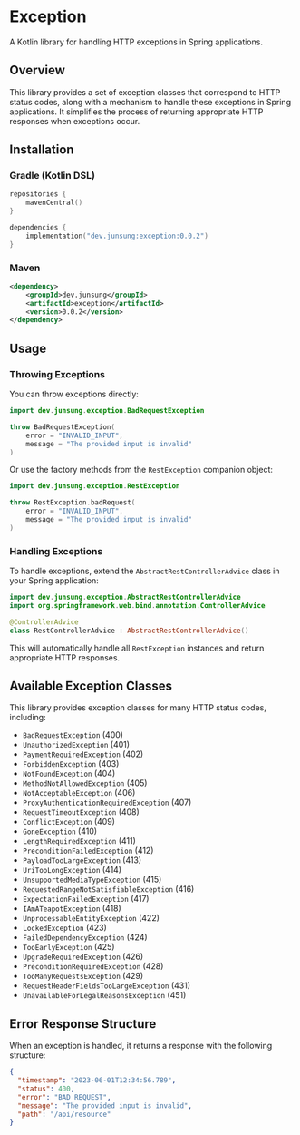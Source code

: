 # Exception

A Kotlin library for handling HTTP exceptions in Spring applications.

## Overview

This library provides a set of exception classes that correspond to HTTP status codes, along with a mechanism to handle these exceptions in Spring applications. It simplifies the process of returning appropriate HTTP responses when exceptions occur.

## Installation

### Gradle (Kotlin DSL)

```kotlin
repositories {
    mavenCentral()
}

dependencies {
    implementation("dev.junsung:exception:0.0.2")
}
```

### Maven

```xml
<dependency>
    <groupId>dev.junsung</groupId>
    <artifactId>exception</artifactId>
    <version>0.0.2</version>
</dependency>
```

## Usage

### Throwing Exceptions

You can throw exceptions directly:

```kotlin
import dev.junsung.exception.BadRequestException

throw BadRequestException(
    error = "INVALID_INPUT",
    message = "The provided input is invalid"
)
```

Or use the factory methods from the `RestException` companion object:

```kotlin
import dev.junsung.exception.RestException

throw RestException.badRequest(
    error = "INVALID_INPUT",
    message = "The provided input is invalid"
)
```

### Handling Exceptions

To handle exceptions, extend the `AbstractRestControllerAdvice` class in your Spring application:

```kotlin
import dev.junsung.exception.AbstractRestControllerAdvice
import org.springframework.web.bind.annotation.ControllerAdvice

@ControllerAdvice
class RestControllerAdvice : AbstractRestControllerAdvice()
```

This will automatically handle all `RestException` instances and return appropriate HTTP responses.

## Available Exception Classes

This library provides exception classes for many HTTP status codes, including:

- `BadRequestException` (400)
- `UnauthorizedException` (401)
- `PaymentRequiredException` (402)
- `ForbiddenException` (403)
- `NotFoundException` (404)
- `MethodNotAllowedException` (405)
- `NotAcceptableException` (406)
- `ProxyAuthenticationRequiredException` (407)
- `RequestTimeoutException` (408)
- `ConflictException` (409)
- `GoneException` (410)
- `LengthRequiredException` (411)
- `PreconditionFailedException` (412)
- `PayloadTooLargeException` (413)
- `UriTooLongException` (414)
- `UnsupportedMediaTypeException` (415)
- `RequestedRangeNotSatisfiableException` (416)
- `ExpectationFailedException` (417)
- `IAmATeapotException` (418)
- `UnprocessableEntityException` (422)
- `LockedException` (423)
- `FailedDependencyException` (424)
- `TooEarlyException` (425)
- `UpgradeRequiredException` (426)
- `PreconditionRequiredException` (428)
- `TooManyRequestsException` (429)
- `RequestHeaderFieldsTooLargeException` (431)
- `UnavailableForLegalReasonsException` (451)

## Error Response Structure

When an exception is handled, it returns a response with the following structure:

```json
{
  "timestamp": "2023-06-01T12:34:56.789",
  "status": 400,
  "error": "BAD_REQUEST",
  "message": "The provided input is invalid",
  "path": "/api/resource"
}
```
